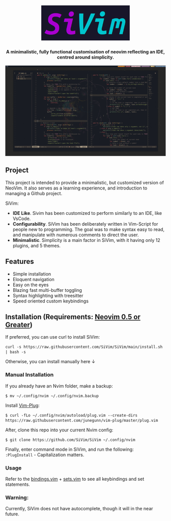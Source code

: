 <h1 align="center">
  <img src="https://github.com/SiVim/SiVim/blob/main/images/SiVim-Large.png" height="110px">
</h1>

<h4 align="center">A minimalistic, fully functional customisation of neovim reflecting an IDE, centred around simplicity.</h4>

<p align="center">
<img src="https://github.com/SiVim/SiVim/blob/main/screenshots/Showcase.png">
</p>

## Project
This project is intended to provide a minimalistic, but customized version of NeoVim. It also serves as a learning experience, and introduction to managing a Github project.

SiVim:
 - **IDE Like**. Sivim has been customized to perform similarly to an IDE, like VsCode.
 - **Configurability**. SiVim has been deliberately written in Vim-Script for people new to programming. The goal was to make syntax easy to read, and manipulate with numerous comments to direct the user.
 - **Minimalistic**. Simplicity is a main factor in SiVim, with it having only 12 plugins, and 5 themes.

## Features
 - Simple installation
 - Eloquent navigation
 - Easy on the eyes
 - Blazing fast multi-buffer toggling
 - Syntax highlighting with treesitter
 - Speed oriented custom keybindings

## Installation (Requirements: [Neovim 0.5 or Greater](https://github.com/neovim/neovim/releases/tag/nightly))
If preferred, you can use curl to install SiVim:
```
curl -s https://raw.githubusercontent.com/SiVim/SiVim/main/install.sh | bash -s
```

Otherwise, you can install manually here ↓
### Manual Installation
If you already have an Nvim folder, make a backup: </br>
```
$ mv ~/.config/nvim ~/.config/nvim.backup
```

Install [Vim-Plug](https://github.com/junegunn/vim-plug): </br>
```
$ curl -fLo ~/.config/nvim/autoload/plug.vim --create-dirs https://raw.githubusercontent.com/junegunn/vim-plug/master/plug.vim
```

After, clone this repo into your current Nvim config: </br>
```
$ git clone https://github.com/SiVim/SiVim ~/.config/nvim
```

Finally, enter command mode in SiVim, and run the following: </br>
```:PlugInstall``` - Capitalization matters.

### Usage
Refer to the [bindings.vim](https://github.com/SiVim/SiVim/blob/main/general/bindings.vim) + [sets.vim](https://github.com/SiVim/SiVim/blob/main/general/sets.vim) to see all keybindings and set statements.

### Warning:
Currently, SiVim does not have autocomplete, though it will in the near future.
